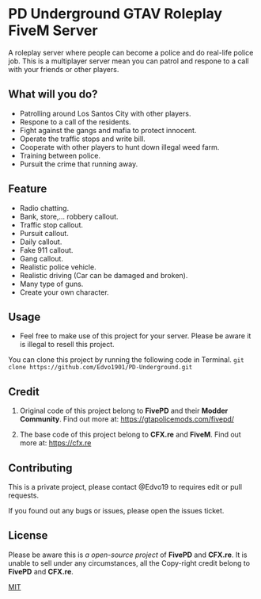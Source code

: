 # PD Underground GTAV Roleplay FiveM Server
A roleplay server where people can become a police and do real-life police job. This is a multiplayer server mean you can patrol and respone to a call with your friends or other players.

## What will you do?
- Patrolling around Los Santos City with other players.
- Respone to a call of the residents.
- Fight against the gangs and mafia to protect innocent.
- Operate the traffic stops and write bill.
- Cooperate with other players to hunt down illegal weed farm.
- Training between police.
- Pursuit the crime that running away.

## Feature
- Radio chatting.
- Bank, store,... robbery callout.
- Traffic stop callout.
- Pursuit callout.
- Daily callout.
- Fake 911 callout.
- Gang callout.
- Realistic police vehicle.
- Realistic driving (Car can be damaged and broken).
- Many type of guns.
- Create your own character.

## Usage
- Feel free to make use of this project for your server. Please be aware it is illegal to resell this project.

You can clone this project by running the following code in Terminal.
```git clone https://github.com/Edvo1901/PD-Underground.git```

## Credit
1. Original code of this project belong to **FivePD** and their **Modder Community**. Find out more at: https://gtapolicemods.com/fivepd/

2. The base code of this project belong to **CFX.re** and **FiveM**. Find out more at: https://cfx.re

## Contributing
This is a private project, please contact @Edvo19 to requires edit or pull requests. 

If you found out any bugs or issues, please open the issues ticket.

## License
Please be aware this is *a open-source project* of **FivePD** and **CFX.re**. It is unable to sell under any circumstances, all the Copy-right credit belong to **FivePD** and **CFX.re**.

[MIT](https://choosealicense.com/licenses/mit/)
